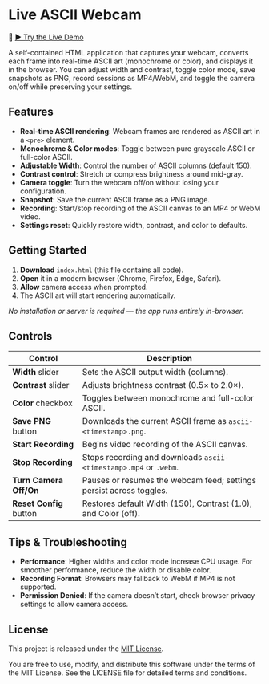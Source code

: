 # Live ASCII Webcam

🎥 [▶ Try the Live Demo](https://rjtpp.github.io/ascii-cam/)

A self-contained HTML application that captures your webcam, converts each frame into real-time ASCII art (monochrome or color), and displays it in the browser. You can adjust width and contrast, toggle color mode, save snapshots as PNG, record sessions as MP4/WebM, and toggle the camera on/off while preserving your settings.

## Features

- **Real-time ASCII rendering**: Webcam frames are rendered as ASCII art in a `<pre>` element.
- **Monochrome & Color modes**: Toggle between pure grayscale ASCII or full-color ASCII.
- **Adjustable Width**: Control the number of ASCII columns (default 150).
- **Contrast control**: Stretch or compress brightness around mid-gray.
- **Camera toggle**: Turn the webcam off/on without losing your configuration.
- **Snapshot**: Save the current ASCII frame as a PNG image.
- **Recording**: Start/stop recording of the ASCII canvas to an MP4 or WebM video.
- **Settings reset**: Quickly restore width, contrast, and color to defaults.

## Getting Started

1. **Download** `index.html` (this file contains all code).
2. **Open** it in a modern browser (Chrome, Firefox, Edge, Safari).
3. **Allow** camera access when prompted.
4. The ASCII art will start rendering automatically.

_No installation or server is required — the app runs entirely in-browser._

## Controls

| Control                 | Description                                                                 |
| ----------------------- | --------------------------------------------------------------------------- |
| **Width** slider        | Sets the ASCII output width (columns).                                      |
| **Contrast** slider     | Adjusts brightness contrast (0.5× to 2.0×).                                  |
| **Color** checkbox      | Toggles between monochrome and full-color ASCII.                            |
| **Save PNG** button     | Downloads the current ASCII frame as `ascii-<timestamp>.png`.               |
| **Start Recording**     | Begins video recording of the ASCII canvas.                        |
| **Stop Recording**      | Stops recording and downloads `ascii-<timestamp>.mp4` or `.webm`.           |
| **Turn Camera Off/On**  | Pauses or resumes the webcam feed; settings persist across toggles.         |
| **Reset Config** button | Restores default Width (150), Contrast (1.0), and Color (off).             |

## Tips & Troubleshooting

- **Performance**: Higher widths and color mode increase CPU usage. For smoother performance, reduce the width or disable color.
- **Recording Format**: Browsers may fallback to WebM if MP4 is not supported.
- **Permission Denied**: If the camera doesn’t start, check browser privacy settings to allow camera access.

## License

This project is released under the [MIT License](LICENSE).

You are free to use, modify, and distribute this software under the terms of the MIT License. See the LICENSE file for detailed terms and conditions.



